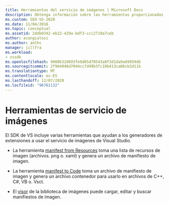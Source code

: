```yaml
---
title: Herramientas del servicio de imágenes | Microsoft Docs
description: Obtenga información sobre las herramientas proporcionadas en el SDK de Visual Studio que pueden ayudarle a compilar extensiones mediante el servicio de imágenes de Visual Studio.
ms.custom: SEO-VS-2020
ms.date: 11/04/2016
ms.topic: conceptual
ms.assetid: 2ddb0342-eb22-429a-bdf3-ccc2719a7ceb
author: acangialosi
ms.author: anthc
manager: jillfra
ms.workload:
- vssdk
ms.openlocfilehash: 9988b32d693fe9d65d70543a0f3d1da9a69959db
ms.sourcegitcommit: 2f964946d7044cc7d49b3fc10b413ca06cb2d11b
ms.translationtype: MT
ms.contentlocale: es-ES
ms.lasthandoff: 12/07/2020
ms.locfileid: "96761132"
---
```

# <a name="image-service-tools"></a>Herramientas de servicio de imágenes
El SDK de VS incluye varias herramientas que ayudan a los generadores de extensiones a usar el servicio de imágenes de Visual Studio.

- La herramienta [manifest from Resources](../../extensibility/internals/manifest-from-resources.md) toma una lista de recursos de imagen (archivos. png o. xaml) y genera un archivo de manifiesto de imagen.

- La herramienta [manifest to Code](../../extensibility/internals/manifest-to-code.md) toma un archivo de manifiesto de imagen y genera un archivo contenedor para usarlo en archivos de C++, C#, VB o. Vsct.

- El [visor](../../extensibility/internals/image-library-viewer.md) de la biblioteca de imágenes puede cargar, editar y buscar manifiestos de imagen.
